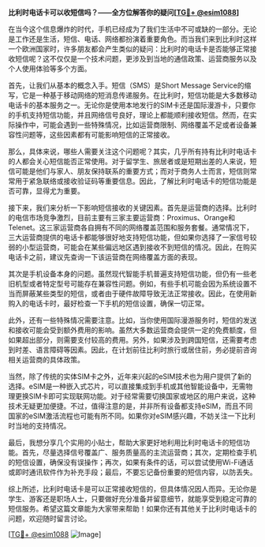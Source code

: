 **比利时电话卡可以收短信吗？——全方位解答你的疑问[[TG💪+ @esim1088](https://t.me/s/esim1088)]**

在当今这个信息爆炸的时代，手机已经成为了我们生活中不可或缺的一部分。无论是工作还是生活，短信、电话、网络都扮演着重要角色。而当我们来到比利时这样一个欧洲国家时，许多朋友都会产生类似的疑问：比利时的电话卡是否能够正常接收短信呢？这不仅仅是一个技术问题，更涉及到当地的通信政策、运营商服务以及个人使用体验等多个方面。

首先，让我们从基本的概念入手。短信（SMS）是Short Message Service的缩写，它是一种基于移动网络的短消息传递服务。在比利时，短信功能是大多数移动电话卡的基本服务之一。无论你是使用本地发行的SIM卡还是国际漫游卡，只要你的手机支持短信功能，并且网络信号良好，理论上都能顺利接收短信。然而，在实际操作中，可能会遇到一些特殊情况，比如运营商限制、网络覆盖不足或者设备兼容性问题等，这些因素都有可能影响短信的正常接收。

那么，具体来说，哪些人需要关注这个问题呢？其实，几乎所有持有比利时电话卡的人都会关心短信能否正常使用。对于留学生、旅居者或是短期出差的人来说，短信可能是他们与家人、朋友保持联系的重要方式；而对于商务人士而言，短信则常常用于紧急联络或接收验证码等重要信息。因此，了解比利时电话卡的短信功能是否可靠，显得尤为重要。

接下来，我们来分析一下影响短信接收的关键因素。首先是运营商的选择。比利时的电信市场竞争激烈，目前主要有三家主要运营商：Proximus、Orange和Telenet。这三家运营商各自拥有不同的网络覆盖范围和服务套餐。通常情况下，三大运营商提供的电话卡都能够很好地支持短信功能，但如果你选择了一家信号较弱的小型运营商，可能会在某些偏远地区遇到接收不到短信的情况。因此，在购买电话卡之前，建议先查询一下该运营商在网络覆盖方面的表现。

其次是手机设备本身的问题。虽然现代智能手机普遍支持短信功能，但仍有一些老旧机型或者特定型号可能存在兼容性问题。例如，有些手机可能会因为系统设置不当而屏蔽某些类型的短信，或者由于硬件故障导致无法正常接收。因此，在使用新购入的电话卡时，最好检查一下手机的短信设置，确保一切正常。

此外，还有一些特殊情况需要注意。比如，当你使用国际漫游服务时，短信的发送和接收可能会受到额外费用的影响。虽然大多数运营商会提供一定的免费额度，但如果超出部分，则需要支付较高的费用。另外，如果涉及到跨国短信，还需要考虑到时差、语言障碍等因素。因此，在计划前往比利时旅行或居住前，务必提前咨询相关运营商的具体政策。

当然，除了传统的实体SIM卡之外，近年来兴起的eSIM技术也为用户提供了新的选择。eSIM是一种嵌入式芯片，可以直接集成到手机或其他智能设备中，无需物理更换SIM卡即可实现联网功能。对于经常需要切换国家或地区的用户来说，这种技术无疑更加便捷。不过，值得注意的是，并非所有设备都支持eSIM，而且不同国家的eSIM激活流程也可能有所不同。如果你对eSIM感兴趣，不妨关注一下比利时当地的支持情况。

最后，我想分享几个实用的小贴士，帮助大家更好地利用比利时电话卡的短信功能。首先，尽量选择信号覆盖广、服务质量高的主流运营商；其次，定期检查手机的短信设置，确保没有误操作；再次，如果有条件的话，可以尝试使用Wi-Fi通话或即时通讯软件作为补充手段；最后，不要忘记备份重要的短信内容，以防丢失。

综上所述，比利时电话卡是可以正常接收短信的，但具体情况因人而异。无论你是学生、游客还是职场人士，只要做好充分准备并留意细节，就能享受到稳定可靠的短信服务。希望这篇文章能为大家带来帮助！如果你还有其他关于比利时电话卡的问题，欢迎随时留言讨论。

[[TG💪+ @esim1088](https://t.me/s/esim1088) ![Image](https://i.postimg.cc/4NQfJmqS/Snipaste-2025-05-13-00-14-12.png)]